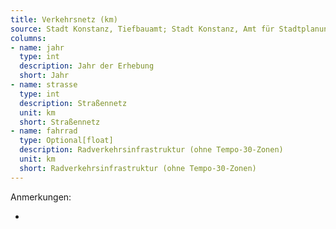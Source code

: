 ```yaml
---
title: Verkehrsnetz (km)
source: Stadt Konstanz, Tiefbauamt; Stadt Konstanz, Amt für Stadtplanung und Umwelt
columns:
- name: jahr
  type: int
  description: Jahr der Erhebung
  short: Jahr
- name: strasse
  type: int
  description: Straßennetz
  unit: km
  short: Straßennetz
- name: fahrrad
  type: Optional[float]
  description: Radverkehrsinfrastruktur (ohne Tempo-30-Zonen)
  unit: km
  short: Radverkehrsinfrastruktur (ohne Tempo-30-Zonen)
---
```

Anmerkungen:

-
